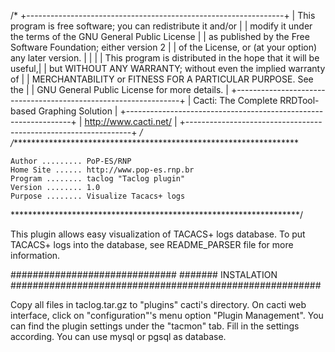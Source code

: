 /*
 +----------------------------------------------------------------+
 | This program is free software; you can redistribute it and/or  |
 | modify it under the terms of the GNU General Public License    |
 | as published by the Free Software Foundation; either version 2 |
 | of the License, or (at your option) any later version.         |
 |                                                                |
 | This program is distributed in the hope that it will be useful,|
 | but WITHOUT ANY WARRANTY; without even the implied warranty of |
 | MERCHANTABILITY or FITNESS FOR A PARTICULAR PURPOSE.  See the  |
 | GNU General Public License for more details.                   |
 +----------------------------------------------------------------+
 | Cacti: The Complete RRDTool-based Graphing Solution            |
 +----------------------------------------------------------------+
 | http://www.cacti.net/                                          |
 +----------------------------------------------------------------+
*/
/******************************************************************

    Author ......... PoP-ES/RNP
    Home Site ...... http://www.pop-es.rnp.br
    Program ........ taclog "Taclog plugin"
    Version ........ 1.0
    Purpose ........ Visualize Tacacs+ logs
******************************************************************/

This plugin allows easy visualization of TACACS+ logs database.
To put TACACS+ logs into the database, see README_PARSER file for more information.

##############################
####### INSTALATION ########################################################

Copy all files in taclog.tar.gz to "plugins" cacti's directory.
On cacti web interface, click on "configuration"'s menu option "Plugin Management".
You can find the plugin settings under the "tacmon" tab.
Fill in the settings according. You can use mysql or pgsql as database.

